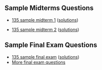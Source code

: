 ## Sample Midterms Questions

- [135 sample midterm 1](sample_midterms/135midterm_sample1.pdf) ([solutions](sample_midterms/135midterm_sample1_solutions.pdf))

- [135 sample midterm 2](sample_midterms/135midterm_sample2.pdf) ([solutions](sample_midterms/135midterm_sample2_solutions.pdf))

## Sample Final Exam Questions

- [135 sample final exam](sample_finals/final_135_sample1.pdf) ([solutions](sample_finals/final_135_sample1_sol.pdf))
- [More final exam questions](more_sample_questions/README.md)

